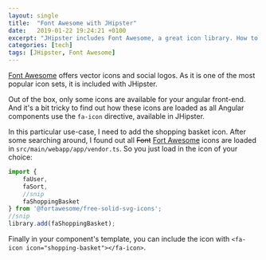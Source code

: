 ```yaml
---
layout: single
title:  "Font Awesome with JHipster"
date:   2019-01-22 19:24:21 +0100
excerpt: "JHipster includes Font Awesome, a great icon library. How to do more with the icons you need."
categories: [tech]
tags: [JHipster, Font Awesome]
---
```

[Font Awesome](https://fontawesome.com/) offers vector icons and social logos. As it is one of the most popular icon sets, it is included with JHipster.

Out of the box, only some icons are available for your angular front-end. And it's a bit tricky to find out how these icons are loaded as all Angular components use the ``fa-icon`` directive, available in JHipster.

In this particular use-case, I need to add the shopping basket icon. After some searching around, I found out all ~~Font~~ [Fort Awesome](https://fortawesome.com/) icons are loaded in ``src/main/webapp/app/vendor.ts``. So you just load in the icon of your choice:

```javascript
import {
    faUser,
    faSort,
    //snip
    faShoppingBasket
} from '@fortawesome/free-solid-svg-icons';
//snip
library.add(faShoppingBasket);
```

Finally in your component's template, you can include the icon with ``<fa-icon icon="shopping-basket"></fa-icon>``.

